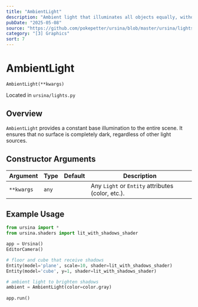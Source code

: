 ```yaml
---
title: "AmbientLight"
description: "Ambient light that illuminates all objects equally, without direction or shadows."
pubDate: "2025-05-08"
source: "https://github.com/pokepetter/ursina/blob/master/ursina/lights.py"
category: "[3] Graphics"
sort: 7
---
```


# AmbientLight

`AmbientLight(**kwargs)`

Located in `ursina/lights.py`

## Overview

`AmbientLight` provides a constant base illumination to the entire scene. It ensures that no surface is completely dark, regardless of other light sources.

## Constructor Arguments

| Argument   | Type    | Default | Description                                       |
|------------|---------|---------|---------------------------------------------------|
| `**kwargs` | `any`   |         | Any `Light` or `Entity` attributes (color, etc.). |

## Example Usage

```python
from ursina import *
from ursina.shaders import lit_with_shadows_shader

app = Ursina()
EditorCamera()

# floor and cube that receive shadows
Entity(model='plane', scale=10, shader=lit_with_shadows_shader)
Entity(model='cube', y=1, shader=lit_with_shadows_shader)

# ambient light to brighten shadows
ambient = AmbientLight(color=color.gray)
  
app.run()